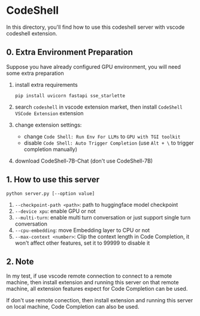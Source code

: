 # CodeShell

In this directory, you'll find how to use this codeshell server with vscode codeshell extension.

## 0. Extra Environment Preparation

Suppose you have already configured GPU environment, you will need some extra preparation

1. install extra requirements
    ```
    pip install uvicorn fastapi sse_starlette
    ```

2. search `codeshell` in vscode extension market, then install `CodeShell VSCode Extension` extension

3. change extension settings:
    - change `Code Shell: Run Env For LLMs` to `GPU with TGI toolkit`
    - disable `Code Shell: Auto Trigger Completion` (use `Alt + \` to trigger completion manually)

4. download CodeShell-7B-Chat (don't use CodeShell-7B)

## 1. How to use this server

```
python server.py [--option value]
```

1. `--checkpoint-path <path>`: path to huggingface model checkpoint
2. `--device xpu`: enable GPU or not
3. `--multi-turn`: enable multi turn conversation or just support single turn conversation
4. `--cpu-embedding`: move Embedding layer to CPU or not
5. `--max-context <number>`: Clip the context length in Code Completion, it won't affect other features, set it to 99999 to disable it

## 2. Note

In my test, if use vscode remote connection to connect to a remote machine, then install extension and running this server on that remote machine, all extension features expect for Code Completion can be used.

If don't use remote conection, then install extension and running this server on local machine, Code Completion can also be used.
